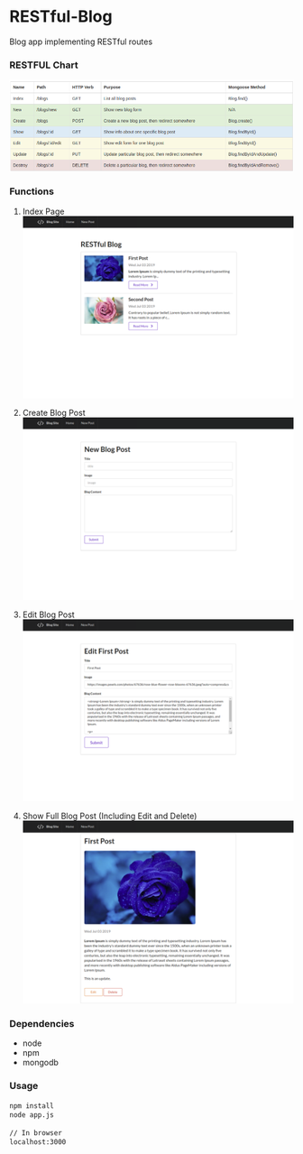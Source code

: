 # RESTful-Blog
Blog app implementing RESTful routes

### RESTFUL Chart
![](thumbs/chart.png)

### Functions

1. Index Page
   ![](thumbs/index.png)

2. Create Blog Post
   ![](thumbs/new.png)

3. Edit Blog Post
   ![](thumbs/edit.png)

4. Show Full Blog Post (Including Edit and Delete)
   ![](thumbs/show.png)


### Dependencies
* node
* npm
* mongodb

### Usage

```
npm install
node app.js

// In browser
localhost:3000
```

